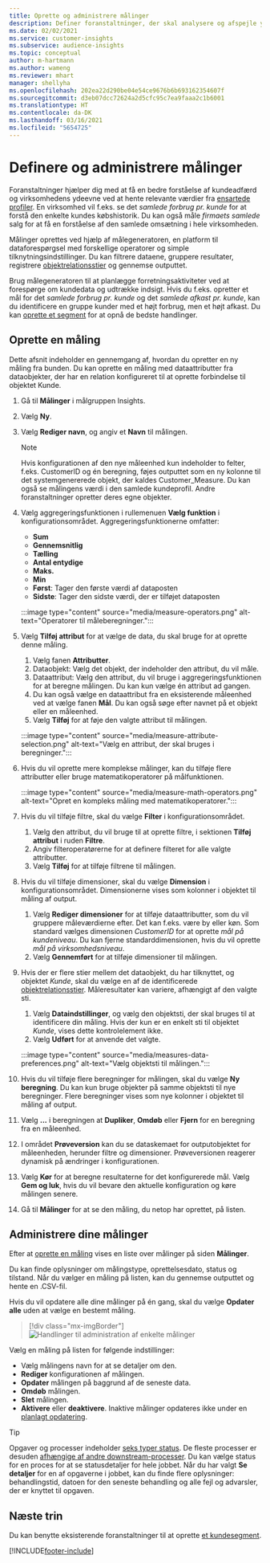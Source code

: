 ```yaml
---
title: Oprette og administrere målinger
description: Definer foranstaltninger, der skal analysere og afspejle ydeevnen i virksomheden.
ms.date: 02/02/2021
ms.service: customer-insights
ms.subservice: audience-insights
ms.topic: conceptual
author: m-hartmann
ms.author: wameng
ms.reviewer: mhart
manager: shellyha
ms.openlocfilehash: 202ea22d290be04e54ce9676b6b693162354607f
ms.sourcegitcommit: d3eb07dcc72624a2d5cfc95c7ea9faaa2c1b6001
ms.translationtype: HT
ms.contentlocale: da-DK
ms.lasthandoff: 03/16/2021
ms.locfileid: "5654725"
---
```

# <a name="define-and-manage-measures"></a>Definere og administrere målinger

Foranstaltninger hjælper dig med at få en bedre forståelse af kundeadfærd og virksomhedens ydeevne ved at hente relevante værdier fra [ensartede profiler](data-unification.md). En virksomhed vil f.eks. se det *samlede forbrug pr. kunde* for at forstå den enkelte kundes købshistorik. Du kan også måle *firmaets samlede* salg for at få en forståelse af den samlede omsætning i hele virksomheden.  

Målinger oprettes ved hjælp af målegeneratoren, en platform til dataforespørgsel med forskellige operatorer og simple tilknytningsindstillinger. Du kan filtrere dataene, gruppere resultater, registrere [objektrelationsstier](relationships.md) og gennemse outputtet.

Brug målegeneratoren til at planlægge forretningsaktiviteter ved at forespørge om kundedata og udtrække indsigt. Hvis du f.eks. opretter et mål for det *samlede forbrug pr. kunde* og det *samlede afkast pr. kunde*, kan du identificere en gruppe kunder med et højt forbrug, men et højt afkast. Du kan [oprette et segment](segments.md) for at opnå de bedste handlinger. 

## <a name="create-a-measure"></a>Oprette en måling

Dette afsnit indeholder en gennemgang af, hvordan du opretter en ny måling fra bunden. Du kan oprette en måling med dataattributter fra dataobjekter, der har en relation konfigureret til at oprette forbindelse til objektet Kunde. 

1. Gå til **Målinger** i målgruppen Insights.

1. Vælg **Ny**.

1. Vælg **Rediger navn**, og angiv et **Navn** til målingen. 
   > [!NOTE]
   > Hvis konfigurationen af den nye måleenhed kun indeholder to felter, f.eks. CustomerID og én beregning, føjes outputtet som en ny kolonne til det systemgenererede objekt, der kaldes Customer_Measure. Du kan også se målingens værdi i den samlede kundeprofil. Andre foranstaltninger opretter deres egne objekter.

1. Vælg aggregeringsfunktionen i rullemenuen **Vælg funktion** i konfigurationsområdet. Aggregeringsfunktionerne omfatter: 
   - **Sum**
   - **Gennemsnitlig**
   - **Tælling**
   - **Antal entydige**
   - **Maks.**
   - **Min**
   - **Først**: Tager den første værdi af dataposten
   - **Sidste**: Tager den sidste værdi, der er tilføjet dataposten

   :::image type="content" source="media/measure-operators.png" alt-text="Operatorer til måleberegninger.":::

1. Vælg **Tilføj attribut** for at vælge de data, du skal bruge for at oprette denne måling.
   
   1. Vælg fanen **Attributter**. 
   1. Dataobjekt: Vælg det objekt, der indeholder den attribut, du vil måle. 
   1. Dataattribut: Vælg den attribut, du vil bruge i aggregeringsfunktionen for at beregne målingen. Du kan kun vælge én attribut ad gangen.
   1. Du kan også vælge en dataattribut fra en eksisterende måleenhed ved at vælge fanen **Mål**. Du kan også søge efter navnet på et objekt eller en måleenhed. 
   1. Vælg **Tilføj** for at føje den valgte attribut til målingen.

   :::image type="content" source="media/measure-attribute-selection.png" alt-text="Vælg en attribut, der skal bruges i beregninger.":::

1. Hvis du vil oprette mere komplekse målinger, kan du tilføje flere attributter eller bruge matematikoperatorer på målfunktionen.

   :::image type="content" source="media/measure-math-operators.png" alt-text="Opret en kompleks måling med matematikoperatorer.":::

1. Hvis du vil tilføje filtre, skal du vælge **Filter** i konfigurationsområdet. 
  
   1. Vælg den attribut, du vil bruge til at oprette filtre, i sektionen **Tilføj attribut** i ruden **Filtre**.
   1. Angiv filteroperatørerne for at definere filteret for alle valgte attributter.
   1. Vælg **Tilføj** for at tilføje filtrene til målingen.

1. Hvis du vil tilføje dimensioner, skal du vælge **Dimension** i konfigurationsområdet. Dimensionerne vises som kolonner i objektet til måling af output.
   1. Vælg **Rediger dimensioner** for at tilføje dataattributter, som du vil gruppere måleværdierne efter. Det kan f.eks. være by eller køn. Som standard vælges dimensionen *CustomerID* for at oprette *mål på kundeniveau*. Du kan fjerne standarddimensionen, hvis du vil oprette *mål på virksomhedsniveau*.
   1. Vælg **Gennemført** for at tilføje dimensioner til målingen.

1. Hvis der er flere stier mellem det dataobjekt, du har tilknyttet, og objektet *Kunde*, skal du vælge en af de identificerede [objektrelationsstier](relationships.md). Måleresultater kan variere, afhængigt af den valgte sti. 
   1. Vælg **Dataindstillinger**, og vælg den objektsti, der skal bruges til at identificere din måling. Hvis der kun er en enkelt sti til objektet *Kunde*, vises dette kontrolelement ikke.
   1. Vælg **Udført** for at anvende det valgte. 

   :::image type="content" source="media/measures-data-preferences.png" alt-text="Vælg objektsti til målingen.":::

1. Hvis du vil tilføje flere beregninger for målingen, skal du vælge **Ny beregning**. Du kan kun bruge objekter på samme objektsti til nye beregninger. Flere beregninger vises som nye kolonner i objektet til måling af output.

1. Vælg **...** i beregningen at **Dupliker**, **Omdøb** eller **Fjern** for en beregning fra en måleenhed.

1. I området **Prøveversion** kan du se dataskemaet for outputobjektet for måleenheden, herunder filtre og dimensioner. Prøveversionen reagerer dynamisk på ændringer i konfigurationen.

1. Vælg **Kør** for at beregne resultaterne for det konfigurerede mål. Vælg **Gem og luk**, hvis du vil bevare den aktuelle konfiguration og køre målingen senere.

1. Gå til **Målinger** for at se den måling, du netop har oprettet, på listen.

## <a name="manage-your-measures"></a>Administrere dine målinger

Efter at [oprette en måling](#create-a-measure) vises en liste over målinger på siden **Målinger**.

Du kan finde oplysninger om målingstype, oprettelsesdato, status og tilstand. Når du vælger en måling på listen, kan du gennemse outputtet og hente en .CSV-fil.

Hvis du vil opdatere alle dine målinger på én gang, skal du vælge **Opdater alle** uden at vælge en bestemt måling.

> [!div class="mx-imgBorder"]
> ![Handlinger til administration af enkelte målinger](media/measure-actions.png "Handlinger til administration af enkelte målinger")

Vælg en måling på listen for følgende indstillinger:

- Vælg målingens navn for at se detaljer om den.
- **Rediger** konfigurationen af målingen.
- **Opdater** målingen på baggrund af de seneste data.
- **Omdøb** målingen.
- **Slet** målingen.
- **Aktivere** eller **deaktivere**. Inaktive målinger opdateres ikke under en [planlagt opdatering](system.md#schedule-tab).

> [!TIP]
> Opgaver og processer indeholder [seks typer status](system.md#status-types). De fleste processer er desuden [afhængige af andre downstream-processer](system.md#refresh-policies). Du kan vælge status for en proces for at se statusdetaljer for hele jobbet. Når du har valgt **Se detaljer** for en af opgaverne i jobbet, kan du finde flere oplysninger: behandlingstid, datoen for den seneste behandling og alle fejl og advarsler, der er knyttet til opgaven.

## <a name="next-step"></a>Næste trin

Du kan benytte eksisterende foranstaltninger til at oprette [et kundesegment](segments.md).


[!INCLUDE[footer-include](../includes/footer-banner.md)]